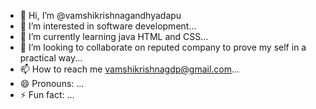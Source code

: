 - 👋 Hi, I’m @vamshikrishnagandhyadapu
- 👀 I’m interested in software development...
- 🌱 I’m currently learning java HTML and CSS...
- 💞️ I’m looking to collaborate on reputed company to prove my self in a practical way...
- 📫 How to reach me vamshikrishnagdp@gmail.com...
- 😄 Pronouns: ...
- ⚡ Fun fact: ...

<!---
vamshikrishnagandhyadapu/vamshikrishnagandhyadapu is a ✨ special ✨ repository because its `README.md` (this file) appears on your GitHub profile.
You can click the Preview link to take a look at your changes.
--->
